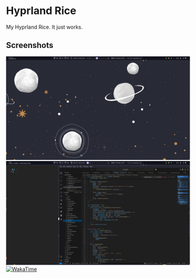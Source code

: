 # Hyprland Rice
My Hyprland Rice. It just works.

## Screenshots
![alt text](image.png)
![alt text](image-1.png)
[![WakaTime](https://waka.hackclub.com/api/badge/U078E6P6SAJ/interval:any/project:dotfiles)](https://waka.hackclub.com)
